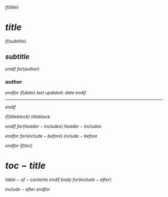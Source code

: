 $if(title)$
# $title$
$if(subtitle)$
## $subtitle$
$endif$
$for(author)$
### $author$
$endfor$
$if(date)$
_last updated: $date$_
$endif$

------------------------------------------------------------------------

$endif$

$if(titleblock)$
$titleblock$

$endif$
$for(header-includes)$
$header-includes$

$endfor$
$for(include-before)$
$include-before$

$endfor$
$if(toc)$
# $toc-title$
$table-of-contents$
$endif$
$body$
$for(include-after)$

$include-after$
$endfor$

